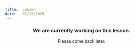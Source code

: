 ```yaml
---
title:  Lesson
date:   07/12/2025
---
```


### <center>We are currently working on this lesson.</center>
<center>Please come back later.</center>